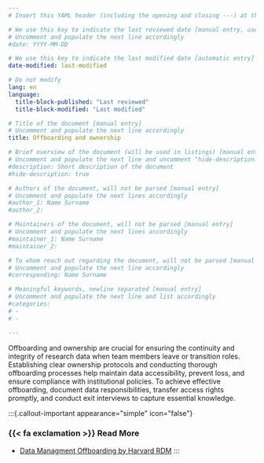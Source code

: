 ```yaml
---
# Insert this YAML header (including the opening and closing ---) at the beginning of the document and fill it out accordingly

# We use this key to indicate the last reviewed date [manual entry, use YYYY-MM-DD]
# Uncomment and populate the next line accordingly
#date: YYYY-MM-DD

# We use this key to indicate the last modified date [automatic entry]
date-modified: last-modified

# Do not modify
lang: en
language: 
  title-block-published: "Last reviewed"
  title-block-modified: "Last modified"

# Title of the document [manual entry]
# Uncomment and populate the next line accordingly
title: Offboarding and ownership

# Brief overview of the document (will be used in listings) [manual entry]
# Uncomment and populate the next line and uncomment "hide-description: true".
#description: Short description of the document
#hide-description: true

# Authors of the document, will not be parsed [manual entry]
# Uncomment and populate the next lines accordingly
#author_1: Name Surname
#author_2:

# Maintainers of the document, will not be parsed [manual entry]
# Uncomment and populate the next lines accordingly
#maintainer_1: Name Surname
#maintainer_2:

# To whom reach out regarding the document, will not be parsed [manual entry]
# Uncomment and populate the next line accordingly
#corresponding: Name Surname

# Meaningful keywords, newline separated [manual entry]
# Uncomment and populate the next line and list accordingly
#categories: 
# - 
# - 

---
```


Offboarding and ownership are crucial for ensuring the continuity and integrity of research data when team members leave or transition roles. Establishing clear ownership protocols and conducting thorough offboarding processes help maintain data accessibility, prevent loss, and ensure compliance with institutional policies. To achieve effective offboarding, document data responsibilities, transfer access rights promptly, and conduct exit interviews to capture essential knowledge.

:::{.callout-important appearance="simple" icon="false"}
### {{< fa exclamation >}} Read More
- [Data Managment Offboarding by Harvard RDM](https://datamanagement.hms.harvard.edu/about/where-start/data-management-offboarding#:~:text=Offboarding%20Checklist%20Document)
:::